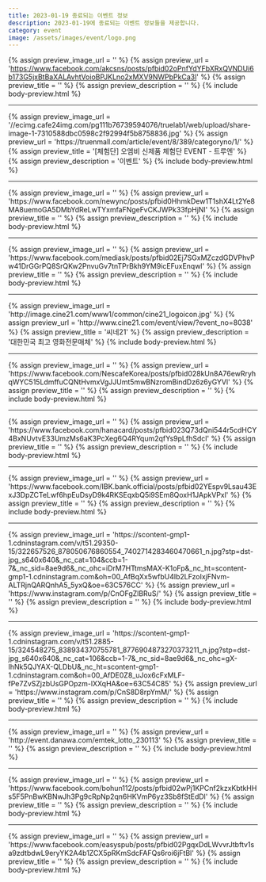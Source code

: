 ```yaml
---
title: 2023-01-19 종료되는 이벤트 정보
description: 2023-01-19에 종료되는 이벤트 정보들을 제공합니다.
category: event
image: /assets/images/event/logo.png
---
```

{% assign preview_image_url = '' %}
{% assign preview_url = 'https://www.facebook.com/akcsns/posts/pfbid02oPnfYdYFbXRxQVNDUi6b173G5jxBtBaXALAvhtVoioBPJKLno2xMXV9NWPbPkCa3l' %}
{% assign preview_title = '' %}
{% assign preview_description = '' %}
{% include body-preview.html %}
<hr>{% assign preview_image_url = '//ecimg.cafe24img.com/pg111b76739594076/truelab1/web/upload/share-image-1-7310588dbc0598c2f92994f5b8758836.jpg' %}
{% assign preview_url = 'https://truenmall.com/article/event/8/389/categoryno/1/' %}
{% assign preview_title = '[체험단] 오엠비 신제품 체험단 EVENT - 트루엔' %}
{% assign preview_description = '이벤트' %}
{% include body-preview.html %}
<hr>{% assign preview_image_url = '' %}
{% assign preview_url = 'https://www.facebook.com/newync/posts/pfbid0HhmkDew1T1shX4Lt2Ye8MA8uemoGA5DMbYdReLwTYxmfaFNgeFvCKJWPk33fpHjNl' %}
{% assign preview_title = '' %}
{% assign preview_description = '' %}
{% include body-preview.html %}
<hr>{% assign preview_image_url = '' %}
{% assign preview_url = 'https://www.facebook.com/mediask/posts/pfbid02Ej7SGxMZczdGDVPhvPw41DrGGrPQ8SrQKw2PnvuGv7tnTPrBkh9YM9icEFuxEnqwl' %}
{% assign preview_title = '' %}
{% assign preview_description = '' %}
{% include body-preview.html %}
<hr>{% assign preview_image_url = 'http://image.cine21.com/www1/common/cine21_logoicon.jpg' %}
{% assign preview_url = 'http://www.cine21.com/event/view/?event_no=8038' %}
{% assign preview_title = '씨네21' %}
{% assign preview_description = '대한민국 최고 영화전문매체' %}
{% include body-preview.html %}
<hr>{% assign preview_image_url = '' %}
{% assign preview_url = 'https://www.facebook.com/NescafeKorea/posts/pfbid028kUn8A76ewRryhqWYC515LdmffuCQNtHvmxVgJJUmt5mwBNzromBindDz6z6yGYVl' %}
{% assign preview_title = '' %}
{% assign preview_description = '' %}
{% include body-preview.html %}
<hr>{% assign preview_image_url = '' %}
{% assign preview_url = 'https://www.facebook.com/hanacard/posts/pfbid023Q73dQni544r5cdHCY4BxNUvtvE33UmzMs6aK3PcXeg6Q4RYqum2qfYs9pLfhSdcl' %}
{% assign preview_title = '' %}
{% assign preview_description = '' %}
{% include body-preview.html %}
<hr>{% assign preview_image_url = '' %}
{% assign preview_url = 'https://www.facebook.com/IBK.bank.official/posts/pfbid02YEspv9Lsau43ExJ3DpZCTeLwf6hpEuDsyD9k4RKSEqxbQ5i9SEm8QoxH1JApkVPxl' %}
{% assign preview_title = '' %}
{% assign preview_description = '' %}
{% include body-preview.html %}
<hr>{% assign preview_image_url = 'https://scontent-gmp1-1.cdninstagram.com/v/t51.29350-15/322657526_878050676860554_7402714283460470661_n.jpg?stp=dst-jpg_s640x640&amp;_nc_cat=104&amp;ccb=1-7&amp;_nc_sid=8ae9d6&amp;_nc_ohc=iDrM7HTtmsMAX-K1oFp&amp;_nc_ht=scontent-gmp1-1.cdninstagram.com&amp;oh=00_AfBqXx5wfbU4lb2LFzoIxjFNvm-ALTRjnQARQnhA5_5yxQ&amp;oe=63C576CC' %}
{% assign preview_url = 'https://www.instagram.com/p/CnOFgZlBRuS/' %}
{% assign preview_title = '' %}
{% assign preview_description = '' %}
{% include body-preview.html %}
<hr>{% assign preview_image_url = 'https://scontent-gmp1-1.cdninstagram.com/v/t51.2885-15/324548275_838934370755781_8776904873270373211_n.jpg?stp=dst-jpg_s640x640&amp;_nc_cat=106&amp;ccb=1-7&amp;_nc_sid=8ae9d6&amp;_nc_ohc=gX-IhNk5QJYAX-QLDbU&amp;_nc_ht=scontent-gmp1-1.cdninstagram.com&amp;oh=00_AfDE0Z8_uJox6cFxMLF-fPe7ZvSZjzbUsGPOpzm-lXXqHA&amp;oe=63C54C85' %}
{% assign preview_url = 'https://www.instagram.com/p/CnS8D8rpYmM/' %}
{% assign preview_title = '' %}
{% assign preview_description = '' %}
{% include body-preview.html %}
<hr>{% assign preview_image_url = '' %}
{% assign preview_url = 'http://event.danawa.com/emtek_lotto_230113' %}
{% assign preview_title = '' %}
{% assign preview_description = '' %}
{% include body-preview.html %}
<hr>{% assign preview_image_url = '' %}
{% assign preview_url = 'https://www.facebook.com/bohun112/posts/pfbid02wPj1KPCnf2kzxKbtkHHs5F5PnBwKBNwJh3Pg9cRpNp2qn6HKVmP6yz3Sb8fStEdDl' %}
{% assign preview_title = '' %}
{% assign preview_description = '' %}
{% include body-preview.html %}
<hr>{% assign preview_image_url = '' %}
{% assign preview_url = 'https://www.facebook.com/easyspub/posts/pfbid02PgqxDdLWvvrJtbftv1sa9zdtbdwL9eryYK2A4b1ZCX5pRKmSdcFAFQs6roi6jFtBl' %}
{% assign preview_title = '' %}
{% assign preview_description = '' %}
{% include body-preview.html %}